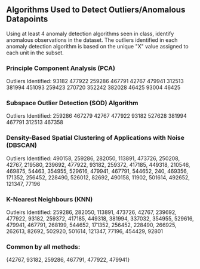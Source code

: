## Algorithms Used to Detect Outliers/Anomalous Datapoints

Using at least 4 anomaly detection algorithms seen in class, identify anomalous observations in the dataset. 
The outliers identified in each anomaly detection algorithm is based on the unique "X" value assigned to each unit in the subset.


### Principle Component Analysis (PCA)
Outliers Identified:
93182
477922
259286
467791
42767
479941
312513
381994
451093
259423
270720
352242
382028
46425
93004
46425

### Subspace Outlier Detection (SOD) Algorithm
Outliers Identified:
259286
467279
42767
477922
93182
527628
381994
467791
312513
467358

### Density-Based Spatial Clustering of Applications with Noise (DBSCAN)
Outliers Identified:
490158, 259286, 282050, 113891, 473726, 250208, 42767, 219580, 239692, 477922, 93182, 259372, 417185, 449318, 210546, 469875, 54463, 354955, 529616, 479941, 467791, 544652, 240, 469356, 171352, 256452, 228490, 526012, 82692, 490158, 11902, 501614, 492652, 121347, 77196

### K-Nearest Neighbours (KNN)
Outleirs Identified:
259286, 282050, 113891, 473726, 42767, 239692, 477922, 93182, 259372, 417185, 449318, 381994, 337032, 354955, 529616, 479941, 467791, 268199, 544652, 171352, 256452, 228490, 266925, 262613, 82692, 502920, 501614, 121347, 77196, 454429, 92801

### Common by all methods:
{42767, 93182, 259286, 467791, 477922, 479941}
